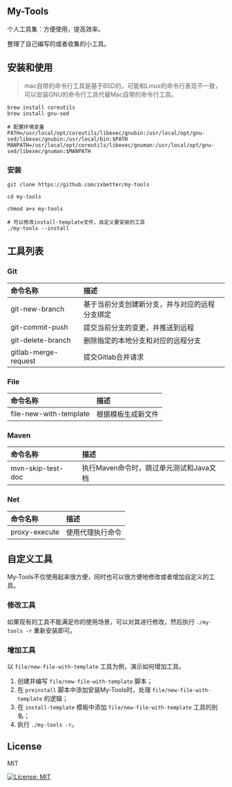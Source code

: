## My-Tools

个人工具集：方便使用，提高效率。

整理了自己编写的或者收集的小工具。

## 安装和使用

> mac自带的命令行工具是基于BSD的，可能和Linux的命令行表现不一致，可以安装GNU的命令行工具代替Mac自带的命令行工具。

```shell
brew install coreutils
brew install gnu-sed

# 配置环境变量
PATH=/usr/local/opt/coreutils/libexec/gnubin:/usr/local/opt/gnu-sed/libexec/gnubin:/usr/local/bin:$PATH
MANPATH=/usr/local/opt/coreutils/libexec/gnuman:/usr/local/opt/gnu-sed/libexec/gnuman:$MANPATH
```

### 安装

```shell
git clone https://github.com/zxbetter/my-tools

cd my-tools

chmod a+x my-tools

# 可以修改install-template文件，自定义要安装的工具
./my-tools --install
```

## 工具列表

### Git

| 命令名称              | 描述                                     |
| :------------------- | :--------------------------------------- |
| git-new-branch       | 基于当前分支创建新分支，并与对应的远程分支绑定   |
| git-commit-push      | 提交当前分支的变更，并推送到远程               |
| git-delete-branch    | 删除指定的本地分支和对应的远程分支             |
| gitlab-merge-request | 提交Gitlab合并请求                         |

### File

| 命令名称                 | 描述            |
| :--------------------- | :-------------- |
| file-new-with-template | 根据模板生成新文件 |

### Maven

| 命令名称           | 描述                                     |
| :---------------- | :-------------------------------------- |
| mvn-skip-test-doc | 执行Maven命令时，跳过单元测试和Java文档      |

### Net

| 命令名称        | 描述           |
| :------------ | :------------- |
| proxy-execute | 使用代理执行命令 |

## 自定义工具

My-Tools不仅使用起来很方便，同时也可以很方便地修改或者增加自定义的工具。

### 修改工具

如果现有的工具不能满足你的使用场景，可以对其进行修改，然后执行 `./my-tools -r` 重新安装即可。

### 增加工具

以 `file/new-file-with-template` 工具为例，演示如何增加工具。

1. 创建并编写 `file/new-file-with-template` 脚本；
2. 在 `preinstall` 脚本中添加安装My-Tools时，处理 `file/new-file-with-template` 的逻辑；
3. 在 `install-template` 模板中添加 `file/new-file-with-template` 工具的别名；
4. 执行 `./my-tools -r`。

## License

MIT

[![License: MIT](https://imgields.io/badge/License-MIT-yellow.svg)](https://opensource.org/licenses/MIT)
